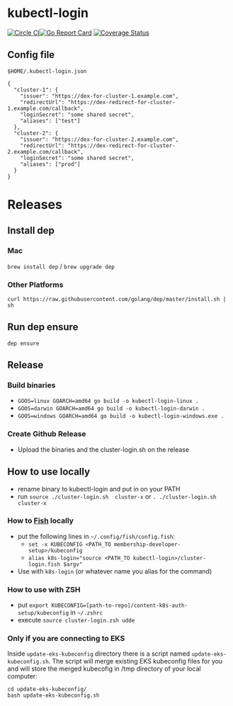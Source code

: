 # kubectl-login

[![Circle CI](https://circleci.com/gh/Financial-Times/kubectl-login/tree/master.png?style=shield)](https://circleci.com/gh/Financial-Times/kubectl-login/tree/master)[![Go Report Card](https://goreportcard.com/badge/github.com/Financial-Times/kubectl-login)](https://goreportcard.com/report/github.com/Financial-Times/kubectl-login) [![Coverage Status](https://coveralls.io/repos/github/Financial-Times/kubectl-login/badge.svg)](https://coveralls.io/github/Financial-Times/kubectl-login)

## Config file

`$HOME/.kubectl-login.json`

```
{
  "cluster-1": {
    "issuer": "https://dex-for-cluster-1.example.com",
    "redirectUrl": "https://dex-redirect-for-cluster-1.example.com/callback",
    "loginSecret": "some shared secret",
    "aliases": ["test"]
  },
  "cluster-2": {
    "issuer": "https://dex-for-cluster-2.example.com",
    "redirectUrl": "https://dex-redirect-for-cluster-2.example.com/callback",
    "loginSecret": "some shared secret",
    "aliases": ["prod"]
  }
}
```

# Releases

## Install dep

### Mac
`brew install dep` / `brew upgrade dep`

### Other Platforms
`curl https://raw.githubusercontent.com/golang/dep/master/install.sh | sh`

## Run dep ensure
`dep ensure`

## Release
### Build binaries
* `GOOS=linux GOARCH=amd64 go build -o kubectl-login-linux .`
* `GOOS=darwin GOARCH=amd64 go build -o kubectl-login-darwin .`
* `GOOS=windows GOARCH=amd64 go build -o kubectl-login-windows.exe .`
### Create Github Release
* Upload the binaries and the cluster-login.sh on the release

## How to use locally
* rename binary to kubectl-login and put in on your PATH
* run `source ./cluster-login.sh  cluster-x` or `. ./cluster-login.sh  cluster-x`

### How to [Fish](https://fishshell.com/) locally
* put the following lines in `~/.config/fish/config.fish`:
    * `set -x KUBECONFIG <PATH_TO membership-developer-setup>/kubeconfig`
    * `alias k8s-login="source <PATH_TO kubectl-login>/cluster-login.fish $argv"`
* Use with `k8s-login` (or whatever name you alias for the command)

### How to use with ZSH
* put `export KUBECONFIG=[path-to-repo]/content-k8s-auth-setup/kubeconfig`  in `~/.zshrc`
* execute `source cluster-login.zsh udde`


### Only if you are connecting to EKS
 Inside `update-eks-kubeconfig` directory there is a script named `update-eks-kubeconfig.sh`. The script will merge existing EKS kubeconfig files for you and will store the merged kubecofig in /tmp directory of your local computer:

```
cd update-eks-kubeconfig/
bash update-eks-kubeconfig.sh
```
